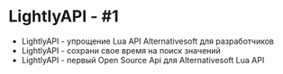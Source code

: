 # LightlyAPI - #1
* LightlyAPI - упрощение Lua API Alternativesoft для разработчиков
* LightlyAPI - сохрани свое время на поиск значений
* LightlyAPI - первый Open Source Api для Alternativesoft Lua API

